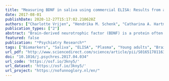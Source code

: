 ```yaml
---
title: "Measuring BDNF in saliva using commercial ELISA: Results from a small pilot study"
date: 2017-08-01
publishDate: 2020-12-27T15:17:02.210628Z
authors: ["Charlotte Vrijen", "Hendrika M. Schenk", "Catharina A. Hartman", "Albertine J. Oldehinkel"]
publication_types: ["2"]
abstract: "Brain-derived neurotrophic factor (BDNF) is a protein often studied in psychiatric populations. Commercial ELISA kits have been validated for measuring BDNF in blood plasma and serum, but blood collection is an invasive method which cannot always be used. The aim of this pilot study was to explore the noninvasive alternative of measuring BDNF in saliva. Three different commercial ELISA kits were used to analyze parallel plasma and saliva samples from six healthy adults. In total 33 plasma and 33 saliva samples were analyzed according to manufacturers’ standard protocols. BDNF was successfully measured in plasma in two of the three kits, of which the results correlated highly (rs =.88). BDNF could not be measured reliably in saliva. The results of this pilot study suggest that techniques of commercial BDNF kits may not be ready for noninvasive saliva measurements, which limits the sampling frequency and settings."
featured: false
publication: "*Psychiatry Research*"
tags: ["Biomarkers", "Saliva", "ELISA", "Plasma", "Young adults", "Brain-derived neurotrophic factor"]
url_pdf: "http://www.sciencedirect.com/science/article/pii/S0165178116310940"
doi: "10.1016/j.psychres.2017.04.034"
url_code: 'https://osf.io/3kny5/'
url_dataset: 'https://osf.io/3kny5/'
url_project: "https://nofunnoglory.nl/en/"
---
```


